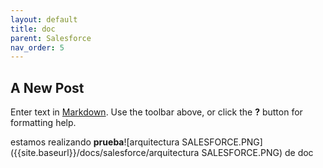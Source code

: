 ```yaml
---
layout: default
title: doc
parent: Salesforce
nav_order: 5
---
```

## A New Post

Enter text in [Markdown](http://daringfireball.net/projects/markdown/). Use the toolbar above, or click the **?** button for formatting help.

estamos realizando **prueba**![arquitectura SALESFORCE.PNG]({{site.baseurl}}/docs/salesforce/arquitectura SALESFORCE.PNG)
 de doc
   
   
